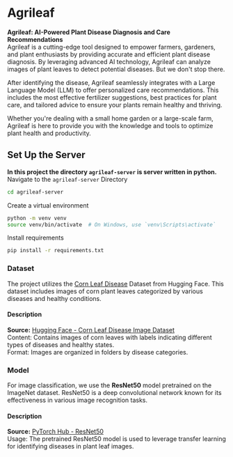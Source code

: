# Agrileaf
**Agrileaf: AI-Powered Plant Disease Diagnosis and Care Recommendations** \
Agrileaf is a cutting-edge tool designed to empower farmers, gardeners, and plant enthusiasts by providing accurate and efficient plant disease diagnosis. By leveraging advanced AI technology, Agrileaf can analyze images of plant leaves to detect potential diseases. But we don't stop there.

After identifying the disease, Agrileaf seamlessly integrates with a Large Language Model (LLM) to offer personalized care recommendations. This includes the most effective fertilizer suggestions, best practices for plant care, and tailored advice to ensure your plants remain healthy and thriving.

Whether you're dealing with a small home garden or a large-scale farm, Agrileaf is here to provide you with the knowledge and tools to optimize plant health and productivity.

## Set Up the Server
**In this project the directory `agrileaf-server` is server written in python.** \
Navigate to the `agrileaf-server` Directory
```bash
cd agrileaf-server
```
Create a virtual environment
```bash
python -m venv venv
source venv/bin/activate  # On Windows, use `venv\Scripts\activate`
```
Install requirements
```bash
pip install -r requirements.txt 
```
### Dataset
The project utilizes the [Corn Leaf Disease](https://huggingface.co/datasets/Prachi1234/corn-leaf-disease) Dataset from Hugging Face. This dataset includes images of corn plant leaves categorized by various diseases and healthy conditions.
#### Description
**Source:** [Hugging Face - Corn Leaf Disease Image Dataset](https://huggingface.co/datasets/Prachi1234/corn-leaf-disease)\
Content: Contains images of corn leaves with labels indicating different types of diseases and healthy states.\
Format: Images are organized in folders by disease categories. 
### Model
For image classification, we use the **ResNet50** model pretrained on the ImageNet dataset. ResNet50 is a deep convolutional network known for its effectiveness in various image recognition tasks.

#### Description
**Source:** [PyTorch Hub - ResNet50](https://pytorch.org/vision/main/models/generated/torchvision.models.resnet50.html)\
Usage: The pretrained ResNet50 model is used to leverage transfer learning for identifying diseases in plant leaf images.

